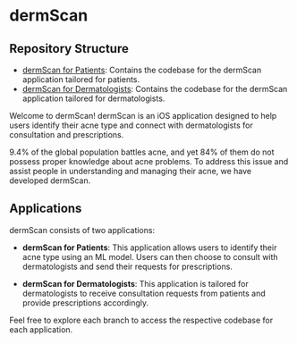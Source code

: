# dermScan

## Repository Structure
- [dermScan for Patients](https://github.com/jadaunabhishek/dermScan/tree/dermScan_Patients): Contains the codebase for the dermScan application tailored for patients.
- [dermScan for Dermatologists](https://github.com/jadaunabhishek/dermScan/tree/dermScan_Doctors): Contains the codebase for the dermScan application tailored for dermatologists.

Welcome to dermScan! dermScan is an iOS application designed to help users identify their acne type and connect with dermatologists for consultation and prescriptions. 

9.4% of the global population battles acne, and yet 84% of them do not possess proper knowledge about acne problems. To address this issue and assist people in understanding and managing their acne, we have developed dermScan.

## Applications
dermScan consists of two applications:

- **dermScan for Patients**: This application allows users to identify their acne type using an ML model. Users can then choose to consult with dermatologists and send their requests for prescriptions.

- **dermScan for Dermatologists**: This application is tailored for dermatologists to receive consultation requests from patients and provide prescriptions accordingly.

Feel free to explore each branch to access the respective codebase for each application.



